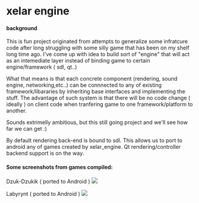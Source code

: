 # xelar engine

#### background 
This is fun project originated from attempts to generalize some infratcure code after long struggling with some silly game that has been on my shelf long time ago. I've come up with idea to build sort of "engine" that will act as an intemediate layer instead of binding game to certain engine/framework ( sdl, qt..)

What that means is that each concrete component (rendering, sound engine, networking,etc..) can be connnected to any of existing framework/libararies by inheriting base interfaces and implementing the stuff. The advantage of such system is that there will be no code change ( ideally ) on client code when tranfering game to one framework/platform to another.

Sounds extrimelly ambitious, but this still going project and we'll see how far we can get :)

By default rendering back-end is bound to sdl. This allows us to port to android any of games created by xelar_engine. Qt rendering/controller backend support is on the way.

#### Some screenshots from games compiled:
Dzuk-Dzukik ( ported to Android )
<img src="https://i.ibb.co/WP6y8jY/52146452-1228258580646639-1617230026472685568-n.png">

Labyrynt ( ported to Android )
<img src="https://i.ibb.co/DWCr2mt/51604126-1218603821621061-8738384312610586624-n.png">

